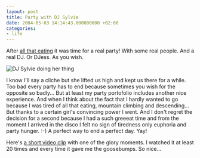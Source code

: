 ```yaml
---
layout: post
title: Party with DJ Sylvie
date: 2004-05-03 14:14:43.000000000 +02:00
categories:
- life
---
```

After [all that eating](http://www.rusiczki.net/2004/05/03/the-official-may-1st-food-fest/ "Kitsched - The official May 1st food fest!") it was time for a real party! With some real people. And a real DJ. Or DJess. As you wish.

![DJ Sylvie doing her thing](https://content.rusiczki.net/blogpics/dj_sylvie-thumb.jpg)

I know I'll say a cliche but she lifted us high and kept us there for a while. Too bad every party has to end because sometimes you wish for the opposite so badly... But at least my party portofolio includes another nice experience. And when I think about the fact that I hardly wanted to go because I was tired of all that eating, mountain climbing and descending... But thanks to a certain girl's convincing power I went. And I don't regret the decision for a second because I had a such greeeat time and from the moment I arrived in the disco I felt no sign of tiredness only euphoria and party hunger. :-) A perfect way to end a perfect day. Yay!

Here's [a short video clip](https://content.rusiczki.net/blogstuff/sylvie.avi "1 MB - DivX 3.1") with one of the glory moments. I watched it at least 20 times and every time it gave me the goosebumps. So nice...
